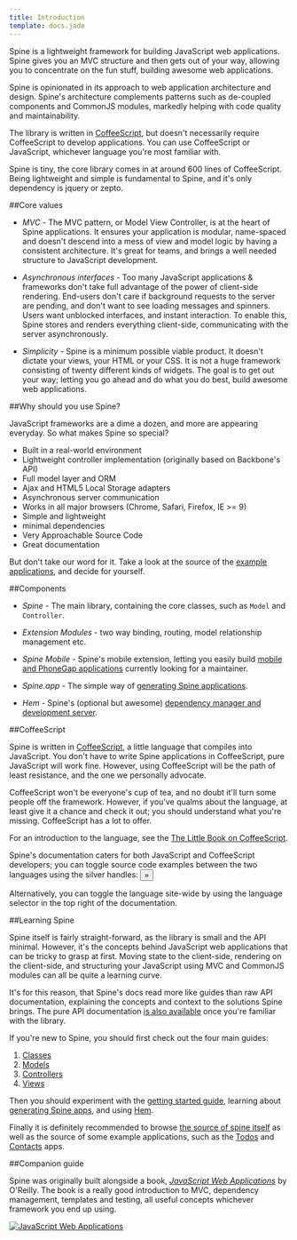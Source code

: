 ```yaml
---
title: Introduction
template: docs.jade
---
```


Spine is a lightweight framework for building JavaScript web applications. Spine gives you an MVC structure and then gets out of your way, allowing you to concentrate on the fun stuff, building awesome web applications.

Spine is opinionated in its approach to web application architecture and design. Spine's architecture complements patterns such as de-coupled components and CommonJS modules, markedly helping with code quality and maintainability.

The library is written in [CoffeeScript](http://jashkenas.github.com/coffee-script), but doesn't necessarily require CoffeeScript to develop applications. You can use CoffeeScript or JavaScript, whichever language you're most familiar with.

Spine is tiny, the core library comes in at around 600 lines of CoffeeScript. Being lightweight and simple is fundamental to Spine, and it's only dependency is jquery or zepto.

##Core values

* *MVC* - The MVC pattern, or Model View Controller, is at the heart of Spine applications. It ensures your application is modular, name-spaced and doesn't descend into a mess of view and model logic by having a consistent architecture. It's great for teams, and brings a well needed structure to JavaScript development.

* *Asynchronous interfaces* - Too many JavaScript applications & frameworks don't take full advantage of the power of client-side rendering. End-users don't care if background requests to the server are pending, and don't want to see loading messages and spinners. Users want unblocked interfaces, and instant interaction. To enable this, Spine stores and renders everything client-side, communicating with the server asynchronously.

* *Simplicity* - Spine is a minimum possible viable product. It doesn't dictate your views, your HTML or your CSS. It is not a huge framework consisting of twenty different kinds of widgets. The goal is to get out your way; letting you go ahead and do what you do best, build awesome web applications.

##Why should you use Spine?

JavaScript frameworks are a dime a dozen, and more are appearing everyday. So what makes Spine so special?

* Built in a real-world environment
* Lightweight controller implementation (originally based on Backbone's API)
* Full model layer and ORM
* Ajax and HTML5 Local Storage adapters
* Asynchronous server communication
* Works in all major browsers (Chrome, Safari, Firefox, IE >= 9)
* Simple and lightweight
* minimal dependencies
* Very Approachable Source Code
* Great documentation

But don't take our word for it. Take a look at the source of the [example applications](<%= pages_path("examples") %>), and decide for yourself.

##Components

* *Spine* - The main library, containing the core classes, such as `Model` and `Controller`.

* *Extension Modules* - two way binding, routing, model relationship management etc. 

* *Spine Mobile* - Spine's mobile extension, letting you easily build [mobile and PhoneGap applications](<%= mobile_path %>) currently looking for a maintainer.

* *Spine.app* - The simple way of [generating Spine applications](<%= docs_path("app") %>).

* *Hem* - Spine's (optional but awesome) [dependency manager and development server](<%= docs_path("hem") %>).

##CoffeeScript

Spine is written in [CoffeeScript](http://jashkenas.github.com/coffee-script/), a little language that compiles into JavaScript. You don't have to write Spine applications in CoffeeScript, pure JavaScript will work fine. However, using CoffeeScript will be the path of least resistance, and the one we personally advocate.

CoffeeScript won't be everyone's cup of tea, and no doubt it'll turn some people off the framework. However, if you've qualms about the language, at least give it a chance and check it out; you should understand what you're missing. CoffeeScript has a lot to offer.

For an introduction to the language, see the [The Little Book on CoffeeScript](http://arcturo.github.com/library/coffeescript/).

Spine's documentation caters for both JavaScript and CoffeeScript developers; you can toggle source code examples between the two languages using the silver handles: <button>»</button>

Alternatively, you can toggle the language site-wide by using the language selector in the top right of the documentation.

##Learning Spine

Spine itself is fairly straight-forward, as the library is small and the API minimal. However, it's the concepts behind JavaScript web applications that can be tricky to grasp at first. Moving state to the client-side, rendering on the client-side, and structuring your JavaScript using MVC and CommonJS modules can all be quite a learning curve.

It's for this reason, that Spine's docs read more like guides than raw API documentation, explaining the concepts and context to the solutions Spine brings. The pure API documentation [is also available](<%= api_path %>) once you're familiar with the library.

If you're new to Spine, you should first check out the four main guides:

1. [Classes](<%= docs_path("classes") %>)
1. [Models](<%= docs_path("models") %>)
1. [Controllers](<%= docs_path("controllers") %>)
1. [Views](<%= docs_path("views") %>)

Then you should experiment with the [getting started guide](<%= docs_path("started") %>), learning about [generating Spine apps](<%= docs_path("app") %>), and using [Hem](<%= docs_path("hem") %>).

Finally it is definitely recommended to browse [the source of spine itself](http://github.com/spine/spine) as well as the source of some example applications, such as the [Todos](http://github.com/maccman/spine.todos) and [Contacts](http://github.com/maccman/spine.contacts) apps.

##Companion guide

Spine was originally built alongside a book, [*JavaScript Web Applications*](http://oreilly.com/catalog/0636920018421) by O'Reilly. The book is a really good introduction to MVC, dependency management, templates and testing, all useful concepts whichever framework you end up using.

[![JavaScript Web Applications](http://covers.oreilly.com/images/0636920018421/cat.gif)](http://oreilly.com/catalog/0636920018421)
